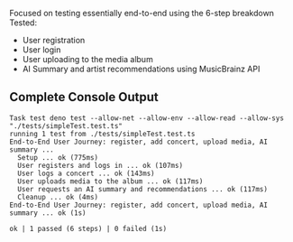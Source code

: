Focused on testing essentially end-to-end using the 6-step breakdown
Tested:
- User registration
- User login
- User uploading to the media album
- AI Summary and artist recommendations using MusicBrainz API
## Complete Console Output

```
Task test deno test --allow-net --allow-env --allow-read --allow-sys "./tests/simpleTest.test.ts"
running 1 test from ./tests/simpleTest.test.ts
End-to-End User Journey: register, add concert, upload media, AI summary ...
  Setup ... ok (775ms)
  User registers and logs in ... ok (107ms)
  User logs a concert ... ok (143ms)
  User uploads media to the album ... ok (117ms)
  User requests an AI summary and recommendations ... ok (117ms)
  Cleanup ... ok (4ms)
End-to-End User Journey: register, add concert, upload media, AI summary ... ok (1s)

ok | 1 passed (6 steps) | 0 failed (1s)
```
